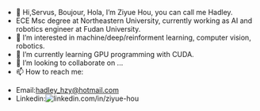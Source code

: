 - 👋 Hi,Servus, Boujour, Hola, I’m Ziyue Hou, you can call me Hadley.
- ECE Msc degree at Northeastern University, currently working as AI and robotics engineer at Fudan University.
- 👀 I’m interested in machine/deep/reinforment learning, computer vision, robotics.
- 🌱 I’m currently learning GPU programming with CUDA.
- 💞️ I’m looking to collaborate on ...
- 📫 How to reach me: 
* Email:hadley_hzy@hotmail.com
* Linkedin:![linkedin.com/in/ziyue-hou](https://linkedin.com/in/ziyue-hou)
<!---
hadleyhzy34/hadleyhzy34 is a ✨ special ✨ repository because its `README.md` (this file) appears on your GitHub profile.
You can click the Preview link to take a look at your changes.
--->
